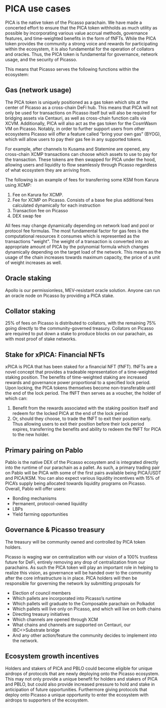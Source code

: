 # PICA use cases

PICA is the native token of the Picasso parachain. 
We have made a concerted effort to ensure that the PICA token withholds as much utility as possible by incorporating 
various value accrual methods, governance features, and time-weighted benefits in the form of fNFTs. 
While the PICA token provides the community a strong voice and rewards for participating within the ecosystem, 
it is also fundamental for the operation of collators and oracles. Thus, the PICA token is fundamental for 
governance, network usage, and the security of Picasso.

This means that Picasso serves the following functions within the ecosystem:

## Gas (network usage)

The PICA token is uniquely positioned as a gas token which sits at the center of Picasso as a cross-chain DeFi hub. 
This means that PICA will not only be used for transactions on Picasso itself but will also be required for bridging
assets via Centauri, as well as cross-chain function calls via XCVM. 
Additionally, PICA will also act as the gas token for the CosmWasm VM on Picasso. 
Notably, in order to further support users from other ecosystems Picasso will offer a feature called “bring your own gas” (BYOG),
which will allow users to pay their gas fee in any supported tokens.

For example, after channels to Kusama and Statemine are opened, 
any cross-chain XCMP transactions can choose which assets to use to pay for the transaction. 
These tokens are then swapped for PICA under the hood, 
allowing users and liquidity to flow seamlessly through Picasso regardless of what ecosystem they are arriving from.

The following is an example of fees for transferring some KSM from Karura using XCMP:

1. Fee on Karura for XCMP.
2. Fee for XCMP on Picasso. Consists of a base fee plus additional fees calculated dynamically for each instruction
3. Transaction fee on Picasso
4. DEX swap fee

All fees may change dynamically depending on network load and pool or protocol fee formulas.
The most fundamental factor for gas fees is the computational resources it consumes
which is represented as the transactions "weight".
The weight of a transaction is converted into an appropriate amount of PICA by the polynomial formula
which changes dynamically depending on the target load of the network.
This means as the usage of the chain increases towards maximum capacity, the price of a unit of weight increases as well.

## Oracle staking
Apollo is our permissionless, MEV-resistant oracle solution. 
Anyone can run an oracle node on Picasso by providing a PICA stake.

## Collator staking
25% of fees on Picasso is distributed to collators, with the remaining 75% going directly to the community-governed treasury.
Collators on Picasso are required to put down a stake to produce blocks on our parachain, as with most proof of stake networks.

## Stake for xPICA: Financial NFTs

xPICA is PICA that has been staked for a financial NFT (fNFT). 
fNFTs are a novel concept that provides a tradeable representation of a time-weighted staking position. 
The benefits of time-weighted staking are increased rewards and governance power proportional to a specified lock period. 
Upon locking, the PICA tokens themselves become non-transferable until the end of the lock period. 
The fNFT then serves as a voucher, the holder of which can:

1. Benefit from the rewards associated with the staking position itself and redeem for the locked PICA at the end of the lock period
2. Or, should they choose, to trade the fNFT to exit their position early. 
   Thus allowing users to exit their position before their lock period expires, 
   transferring the benefits and ability to redeem the fNFT for PICA to the new holder.

## Primary pairing on Pablo

Pablo is the native DEX of the Picasso ecosystem and is integrated directly into the runtime of our parachain as a pallet.
As such, a primary trading pair on Pablo will be PICA with some of the first pairs available being PICA/USDT and PICA/KSM. 
You can also expect various liquidity incentives with 15% of PICA’s supply being allocated towards liquidity programs on Picasso. 
Overall, Pablo will offer users:

- Bonding mechanisms
- Permanent, protocol-owned liquidity
- LBPs
- Yield farming opportunities

## Governance & Picasso treasury

The treasury will be community owned and controlled by PICA token holders.

Picasso is waging war on centralization with our vision of a 100% trustless future for DeFi, 
entirely removing any drop of centralization from our parachains. 
As such the PICA token will play an important role in helping to realize this vision, 
as governance will be handed over to the community after the core infrastructure is in place. 
PICA holders will then be responsible for governing the network by submitting proposals for

- Election of council members
- Which pallets are incorporated into Picasso’s runtime
- Which pallets will graduate to the Composable parachain on Polkadot
- Which pallets will live only on Picasso, and which will live on both chains
- Directing treasury initiatives
- Which channels are opened through XCM
- What chains and channels are supported on Centauri, our IBC<\>Substrate bridge <!--avoids MDX false positive-->
- And any other action/feature the community decides to implement into the network.


## Ecosystem growth incentives
Holders and stakers of PICA and PBLO could become eligible for unique airdrops of protocols that are newly deploying 
onto the Picasso ecosystem. This may not only provide a unique benefit for holders and stakers of PICA and PBLO, 
but could also provide increased pressure to hold and stake in anticipation of future opportunities. 
Furthermore giving protocols that deploy onto Picasso a unique opportunity to enter the ecosystem with airdrops 
to supporters of the ecosystem.  
